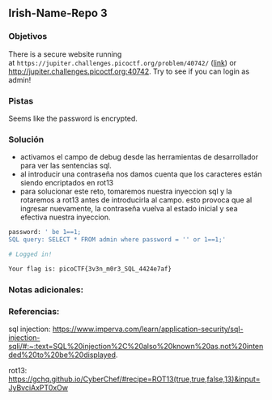 ## Irish-Name-Repo 3 

### Objetivos 
There is a secure website running at `https://jupiter.challenges.picoctf.org/problem/40742/` ([link](https://jupiter.challenges.picoctf.org/problem/40742/)) or http://jupiter.challenges.picoctf.org:40742. Try to see if you can login as admin!

### Pistas
Seems like the password is encrypted.

### Solución 
- activamos el campo de debug desde las herramientas de desarrollador para ver las sentencias sql.
- al introducir una contraseña nos damos cuenta que los caracteres están siendo encriptados en rot13
- para solucionar este reto, tomaremos nuestra inyeccion sql y la rotaremos a rot13 antes de introducirla al campo. esto provoca que al ingresar nuevamente, la contraseña vuelva al estado inicial y sea efectiva nuestra inyeccion.

``` bash
password: ' be 1==1;
SQL query: SELECT * FROM admin where password = '' or 1==1;'

# Logged in!

Your flag is: picoCTF{3v3n_m0r3_SQL_4424e7af}
```

### Notas adicionales:



### Referencias:
sql injection: https://www.imperva.com/learn/application-security/sql-injection-sqli/#:~:text=SQL%20injection%2C%20also%20known%20as,not%20intended%20to%20be%20displayed.

rot13: https://gchq.github.io/CyberChef/#recipe=ROT13(true,true,false,13)&input=JyBvciAxPT0xOw